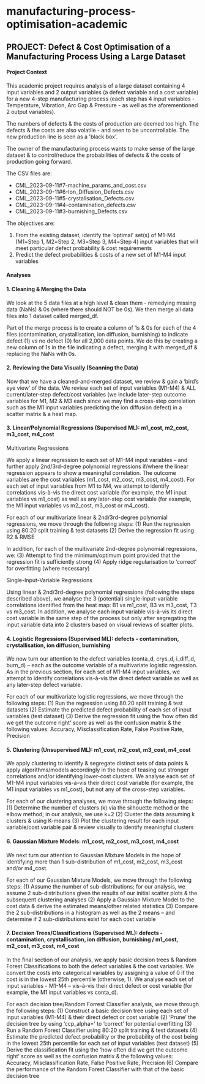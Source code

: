 # manufacturing-process-optimisation-academic
## PROJECT: Defect & Cost Optimisation of a Manufacturing Process Using a Large Dataset
#### Project Context

This academic project requires analysis of a large dataset containing 4 input variables and 2 output variables (a defect variable and a cost variable) for a new 4-step manufacturing process (each step has 4 input variables - Temperature, Vibration, Arc Gap & Pressure - as well as the aforementioned 2 output variables).

The numbers of defects & the costs of production are deemed too high. The defects & the costs are also volatile - and seen to be uncontrollable. The new production line is seen as a 'black box'. 

The owner of the manufacturing process wants to make sense of the large dataset & to control/reduce the probabilities of defects & the costs of production going forward.

The CSV files are:
- CML_2023-09-11#7-machine_params_and_cost.csv
- CML_2023-09-11#6-Ion_Diffusion_Defects.csv
- CML_2023-09-11#5-crystalisation_Defects.csv
- CML_2023-09-11#4-contamination_defects.csv
- CML_2023-09-11#3-burnishing_Defects.csv

The objectives are:
1. From the existing dataset, identify the ‘optimal' set(s) of M1-M4 (M1=Step 1, M2=Step 2, M3=Step 3, M4=Step 4) input variables that will meet particular defect
probability & cost requirements
2. Predict the defect probabilities & costs of a new set of M1-M4 input variables

#### Analyses

#### 1. Cleaning & Merging the Data

We look at the 5 data files at a high level & clean them - remedying missing data (NaNs) & 0s (where there should NOT be 0s). We then merge all data files into 1 dataset called merged_df.

Part of the merge process is to create a column of 1s & 0s for each of the 4 files (contamination, crystallisation, ion diffusion, burnishing) to indicate defect (1) vs no defect (0) for all 2,000 data points. We do this by creating a new column of 1s in the file indicating a defect, merging it with merged_df & replacing the NaNs with 0s.

#### 2. Reviewing the Data Visually (Scanning the Data)

Now that we have a cleaned-and-merged dataset, we review & gain a ‘bird’s eye view’ of the data. We review each set of input variables (M1-M4) & ALL current/later-step defect/cost variables (we include later-step outcome variables for M1, M2 & M3 each since we may find a cross-step correlation such as the M1 input variables predicting the ion diffusion defect) in a scatter matrix & a heat map.

#### 3. Linear/Polynomial Regressions (Supervised ML): m1_cost, m2_cost, m3_cost, m4_cost

Multivariate Regressions

We apply a linear regression to each set of M1-M4 input variables – and further apply 2nd/3rd-degree polynomial regressions if/where the linear regression appears to show a meaningful correlation. The outcome variables are the cost variables (m1_cost, m2_cost, m3_cost, m4_cost). For each set of input variables from M1 to M4, we attempt to identify correlations vis-à-vis the direct cost variable (for example, the M1 input variables vs m1_cost) as well as any later-step cost variable (for example, the M1 input variables vs m2_cost, m3_cost or m4_cost).

For each of our multivariate linear & 2nd/3rd-degree polynomial regressions, we move through the following steps:
(1) Run the regression using 80:20 split training & test datasets
(2) Derive the regression fit using R2 & RMSE

In addition, for each of the multivariate 2nd-degree polynomial regressions, we:
(3) Attempt to find the minimum/optimum point provided that the regression fit is sufficiently strong
(4) Apply ridge regularisation to ‘correct’ for overfitting (where necessary)

Single-Input-Variable Regressions

Using linear & 2nd/3rd-degree polynomial regressions (following the steps described above), we analyse the 3 (potential) single-input-variable correlations identified from the heat map: B1 vs m1_cost, B3 vs m3_cost, T3 vs m3_cost. In addition, we analyse each input variable vis-à-vis its direct cost variable in the same step of the process but only after segregating the input variable data into 2 clusters based on visual reviews of scatter plots.

#### 4. Logistic Regressions (Supervised ML): defects - contamination, crystallisation, ion diffusion, burnishing

We now turn our attention to the defect variables (conta_d, crys_d, i_diff_d, burn_d) – each as the outcome variable of a multivariate logistic regression. As in the previous section, for each set of M1-M4 input variables, we attempt to identify correlations vis-à-vis the direct defect variable as well as any later-step defect variable. 

For each of our multivariate logistic regressions, we move through the following steps: 
(1) Run the regression using 80:20 split training & test datasets
(2) Estimate the predicted defect probability of each set of input variables (test dataset)
(3) Derive the regression fit using the ‘how often did we get the outcome right’ score as well as the confusion matrix & the following values: Accuracy, Misclassification Rate, False Positive Rate, Precision

#### 5. Clustering (Unsupervised ML): m1_cost, m2_cost, m3_cost, m4_cost

We apply clustering to identify & segregate distinct sets of data points & apply algorithms/models accordingly in the hope of teasing out stronger correlations and/or identifying lower-cost clusters.  We analyse each set of M1-M4 input variables vis-à-vis their direct cost variable (for example, the M1 input variables vs m1_cost), but not any of the cross-step variables. 

For each of our clustering analyses, we move through the following steps:
(1)	Determine the number of clusters (k) via the silhouette method or the elbow method; in our analysis, we use k=2
(2)	Cluster the data assuming k clusters & using K-means
(3) Plot the clustering result for each input variable/cost variable pair & review visually to identify meaningful clusters

#### 6. Gaussian Mixture Models: m1_cost, m2_cost, m3_cost, m4_cost

We next turn our attention to Gaussian Mixture Models in the hope of identifying more than 1 sub-distribution of m1_cost, m2_cost, m3_cost and/or m4_cost.

For each of our Gaussian Mixture Models, we move through the following steps:
(1) Assume the number of sub-distributions; for our analysis, we assume 2 sub-distributions given the results of our initial scatter plots & the subsequent clustering analyses
(2) Apply a Gaussian Mixture Model to the cost data & derive the estimated means/other related statistics
(3) Compare the 2 sub-distributions in a histogram as well as the 2 means – and determine if 2 sub-distributions exist for each cost variable

#### 7. Decision Trees/Classifications (Supervised ML): defects - contamination, crystallisation, ion diffusion, burnishing / m1_cost, m2_cost, m3_cost, m4_cost

In the final section of our analysis, we apply basic decision trees & Random Forest Classifications to both the defect variables & the cost variables. We convert the costs into categorical variables by assigning a value of 0 if the cost is in the lowest 25th percentile (otherwise, 1). We analyse each set of input variables - M1-M4 – vis-à-vis their direct defect or cost variable (for example, the M1 input variables vs conta_d).

For each decision tree/Random Forrest Classifier analysis, we move through the following steps:
(1) Construct a basic decision tree using each set of input variables (M1-M4) & their direct defect or cost variable
(2) ‘Prune’ the decision tree by using ‘ccp_alpha=’ to ‘correct’ for potential overfitting
(3) Run a Random Forest Classifier using 80:20 split training & test datasets
(4) Estimate the predicted defect probability or the probability of the cost being in the lowest 25th percentile for each set of input variables (test dataset)
(5) Derive the classification fit using the ‘how often did we get the outcome right’ score as well as the confusion matrix & the following values: Accuracy, Misclassification Rate, False Positive Rate, Precision
(6) Compare the performance of the Random Forest Classifier with that of the basic decision tree

